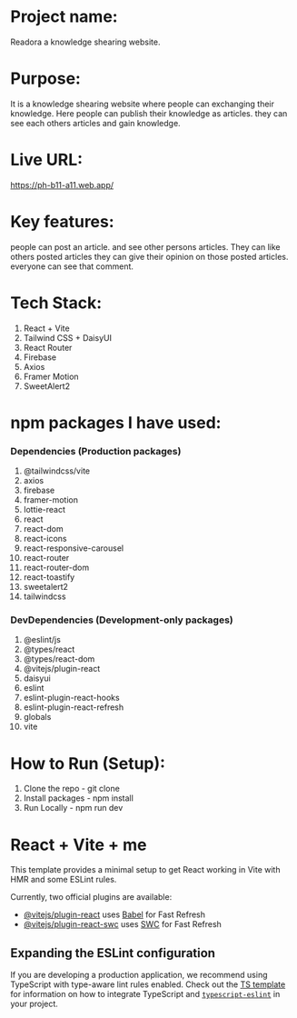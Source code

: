 
# Project name:
Readora a knowledge shearing website.

# Purpose:
It is a knowledge shearing website where people can exchanging their knowledge. Here people can publish their knowledge as articles. they can see each others articles and gain knowledge.

# Live URL:
https://ph-b11-a11.web.app/

# Key features:
people can post an article. and see other persons articles. They can like others posted articles they can give their opinion on those posted articles. everyone can see that comment.

# Tech Stack:
 1. React + Vite
 2. Tailwind CSS + DaisyUI
 3. React Router
 4. Firebase
 5. Axios
 6. Framer Motion
 7. SweetAlert2

# npm packages I have used:
### Dependencies (Production packages)
1. @tailwindcss/vite
2. axios
3. firebase
4. framer-motion
5. lottie-react
6. react
7. react-dom
8. react-icons
9. react-responsive-carousel
10. react-router
11. react-router-dom
12. react-toastify
13. sweetalert2
14. tailwindcss

### DevDependencies (Development-only packages)
1. @eslint/js
2. @types/react
3. @types/react-dom
4. @vitejs/plugin-react
5. daisyui
6. eslint
7. eslint-plugin-react-hooks
8. eslint-plugin-react-refresh
9. globals
10. vite

# How to Run (Setup):
1. Clone the repo - git clone
1. Install packages - npm install
2. Run Locally - npm run dev
















# React + Vite + me

This template provides a minimal setup to get React working in Vite with HMR and some ESLint rules.

Currently, two official plugins are available:

- [@vitejs/plugin-react](https://github.com/vitejs/vite-plugin-react/blob/main/packages/plugin-react) uses [Babel](https://babeljs.io/) for Fast Refresh
- [@vitejs/plugin-react-swc](https://github.com/vitejs/vite-plugin-react/blob/main/packages/plugin-react-swc) uses [SWC](https://swc.rs/) for Fast Refresh

## Expanding the ESLint configuration

If you are developing a production application, we recommend using TypeScript with type-aware lint rules enabled. Check out the [TS template](https://github.com/vitejs/vite/tree/main/packages/create-vite/template-react-ts) for information on how to integrate TypeScript and [`typescript-eslint`](https://typescript-eslint.io) in your project.
